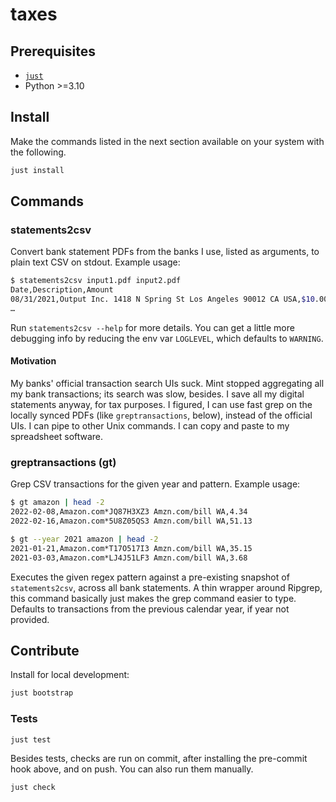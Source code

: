# taxes

## Prerequisites

* [`just`](https://github.com/casey/just)
* Python >=3.10

## Install

Make the commands listed in the next section available on your system with the following.

```zsh
just install
```

## Commands

### statements2csv

Convert bank statement PDFs from the banks I use, listed as arguments, to plain
text CSV on stdout. Example usage:

```zsh
$ statements2csv input1.pdf input2.pdf
Date,Description,Amount
08/31/2021,Output Inc. 1418 N Spring St Los Angeles 90012 CA USA,$10.00
…
```

Run `statements2csv --help` for more details. You can get a little more
debugging info by reducing the env var `LOGLEVEL`, which defaults to `WARNING`.

#### Motivation

My banks' official transaction search UIs suck. Mint stopped aggregating all my
bank transactions; its search was slow, besides. I save all my digital
statements anyway, for tax purposes. I figured, I can use fast grep on the
locally synced PDFs (like `greptransactions`, below), instead of the official
UIs. I can pipe to other Unix commands. I can copy and paste to my spreadsheet
software.

### greptransactions (gt)

Grep CSV transactions for the given year and pattern. Example usage:

```sh
$ gt amazon | head -2
2022-02-08,Amazon.com*JQ87H3XZ3 Amzn.com/bill WA,4.34
2022-02-16,Amazon.com*5U8Z05QS3 Amzn.com/bill WA,51.13

$ gt --year 2021 amazon | head -2
2021-01-21,Amazon.com*T17O517I3 Amzn.com/bill WA,35.15
2021-03-03,Amazon.com*LJ4J51LF3 Amzn.com/bill WA,3.68
```

Executes the given regex pattern against a pre-existing snapshot of
`statements2csv`, across all bank statements. A thin wrapper around Ripgrep,
this command basically just makes the grep command easier to type. Defaults to
transactions from the previous calendar year, if year not provided.

## Contribute

Install for local development:

```sh
just bootstrap
```

### Tests

```sh
just test
```

Besides tests, checks are run on commit, after installing the pre-commit hook
above, and on push. You can also run them manually.

```sh
just check
```
